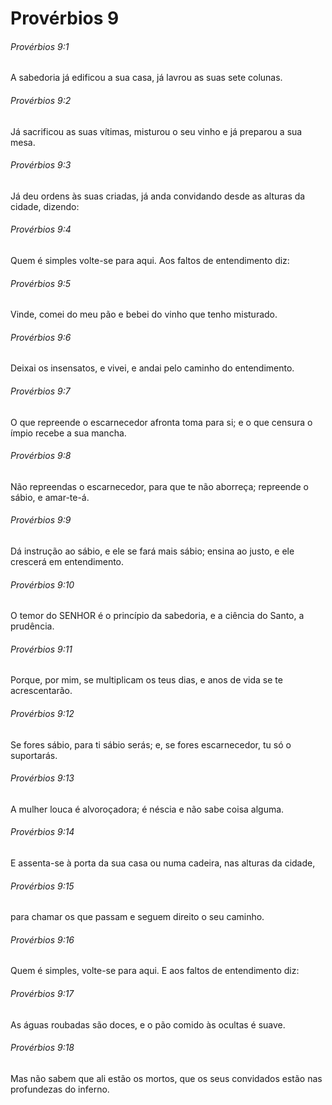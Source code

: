 # Provérbios 9

###### Provérbios 9:1

A sabedoria já edificou a sua casa, já lavrou as suas sete colunas.

###### Provérbios 9:2

Já sacrificou as suas vítimas, misturou o seu vinho e já preparou a sua mesa.

###### Provérbios 9:3

Já deu ordens às suas criadas, já anda convidando desde as alturas da cidade, dizendo:

###### Provérbios 9:4

Quem é simples volte-se para aqui. Aos faltos de entendimento diz:

###### Provérbios 9:5

Vinde, comei do meu pão e bebei do vinho que tenho misturado.

###### Provérbios 9:6

Deixai os insensatos, e vivei, e andai pelo caminho do entendimento.

###### Provérbios 9:7

O que repreende o escarnecedor afronta toma para si; e o que censura o ímpio recebe a sua mancha.

###### Provérbios 9:8

Não repreendas o escarnecedor, para que te não aborreça; repreende o sábio, e amar-te-á.

###### Provérbios 9:9

Dá instrução ao sábio, e ele se fará mais sábio; ensina ao justo, e ele crescerá em entendimento.

###### Provérbios 9:10

O temor do SENHOR é o princípio da sabedoria, e a ciência do Santo, a prudência.

###### Provérbios 9:11

Porque, por mim, se multiplicam os teus dias, e anos de vida se te acrescentarão.

###### Provérbios 9:12

Se fores sábio, para ti sábio serás; e, se fores escarnecedor, tu só o suportarás.

###### Provérbios 9:13

A mulher louca é alvoroçadora; é néscia e não sabe coisa alguma.

###### Provérbios 9:14

E assenta-se à porta da sua casa ou numa cadeira, nas alturas da cidade,

###### Provérbios 9:15

para chamar os que passam e seguem direito o seu caminho.

###### Provérbios 9:16

Quem é simples, volte-se para aqui. E aos faltos de entendimento diz:

###### Provérbios 9:17

As águas roubadas são doces, e o pão comido às ocultas é suave.

###### Provérbios 9:18

Mas não sabem que ali estão os mortos, que os seus convidados estão nas profundezas do inferno.

